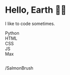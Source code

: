 # Hello, Earth 🧚‍♂️
I like to code sometimes.

Python<br>
HTML<br>
CSS<br>
JS<br>
Max<br>

##

/SalmonBrush
